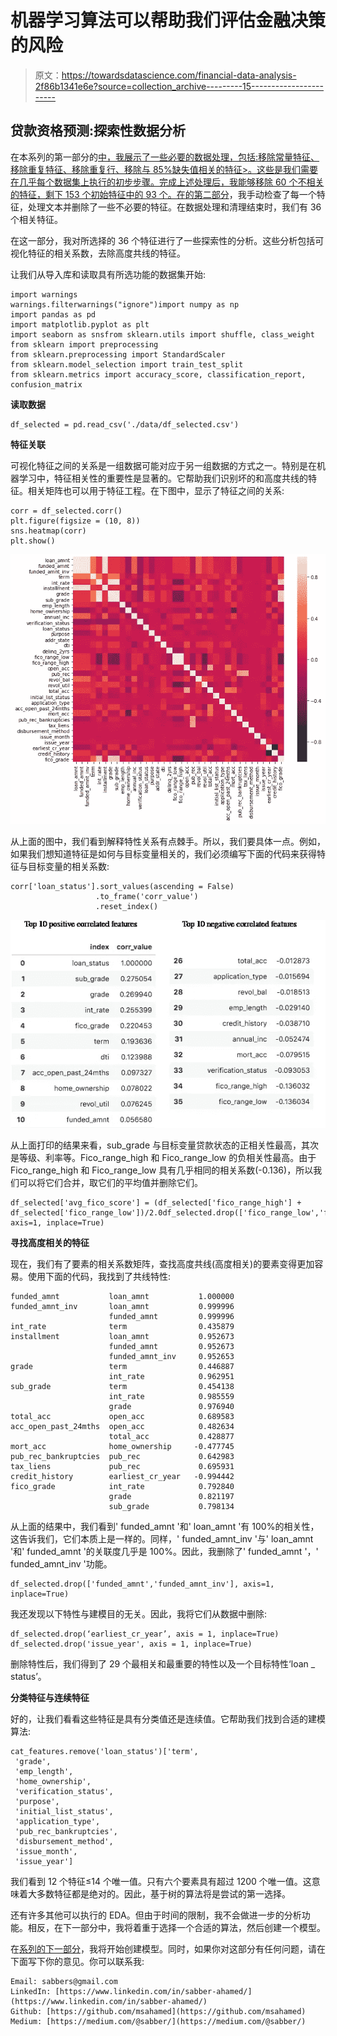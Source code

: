 # 机器学习算法可以帮助我们评估金融决策的风险

> 原文：<https://towardsdatascience.com/financial-data-analysis-2f86b1341e6e?source=collection_archive---------15----------------------->

## 贷款资格预测:探索性数据分析

在本系列的第一部分的[中，我展示了一些必要的数据处理，包括:移除常量特征、移除重复特征、移除重复行、移除与 85%缺失值相关的特征>。这些是我们需要在几乎每个数据集上执行的初步步骤。完成上述处理后，我能够移除 60 个不相关的特征，剩下 153 个初始特征中的 93 个。在](https://medium.com/@sabber/financial-data-analysis-80ba39149126)[的第二部分](https://medium.com/@sabber/financial-data-analysis-bf4b5e78c45c)，我手动检查了每一个特征，处理文本并删除了一些不必要的特征。在数据处理和清理结束时，我们有 36 个相关特征。

在这一部分，我对所选择的 36 个特征进行了一些探索性的分析。这些分析包括可视化特征的相关系数，去除高度共线的特征。

让我们从导入库和读取具有所选功能的数据集开始:

```
import warnings
warnings.filterwarnings("ignore")import numpy as np
import pandas as pd
import matplotlib.pyplot as plt
import seaborn as snsfrom sklearn.utils import shuffle, class_weight
from sklearn import preprocessing
from sklearn.preprocessing import StandardScaler
from sklearn.model_selection import train_test_split
from sklearn.metrics import accuracy_score, classification_report, confusion_matrix
```

**读取数据**

```
df_selected = pd.read_csv('./data/df_selected.csv')
```

**特征关联**

可视化特征之间的关系是一组数据可能对应于另一组数据的方式之一。特别是在机器学习中，特征相关性的重要性是显著的。它帮助我们识别坏的和高度共线的特征。相关矩阵也可以用于特征工程。在下图中，显示了特征之间的关系:

```
corr = df_selected.corr()
plt.figure(figsize = (10, 8))
sns.heatmap(corr)
plt.show()
```

![](img/75d67780a57de2b50b1bb1191778d9fc.png)

从上面的图中，我们看到解释特性关系有点棘手。所以，我们要具体一点。例如，如果我们想知道特征是如何与目标变量相关的，我们必须编写下面的代码来获得特征与目标变量的相关系数:

```
corr['loan_status'].sort_values(ascending = False)
                   .to_frame('corr_value')
                   .reset_index()
```

![](img/1618a5f84a09dd7203a3f790b6e4e26c.png)

从上面打印的结果来看，sub_grade 与目标变量贷款状态的正相关性最高，其次是等级、利率等。Fico_range_high 和 Fico_range_low 的负相关性最高。由于 Fico_range_high 和 Fico_range_low 具有几乎相同的相关系数(-0.136)，所以我们可以将它们合并，取它们的平均值并删除它们。

```
df_selected['avg_fico_score'] = (df_selected['fico_range_high'] + df_selected['fico_range_low'])/2.0df_selected.drop(['fico_range_low','fico_range_high'], axis=1, inplace=True)
```

**寻找高度相关的特征**

现在，我们有了要素的相关系数矩阵，查找高度共线(高度相关)的要素变得更加容易。使用下面的代码，我找到了共线特性:

```
funded_amnt           loan_amnt           1.000000
funded_amnt_inv       loan_amnt           0.999996
                      funded_amnt         0.999996
int_rate              term                0.435879
installment           loan_amnt           0.952673
                      funded_amnt         0.952673
                      funded_amnt_inv     0.952653
grade                 term                0.446887
                      int_rate            0.962951
sub_grade             term                0.454138
                      int_rate            0.985559
                      grade               0.976940
total_acc             open_acc            0.689583
acc_open_past_24mths  open_acc            0.482634
                      total_acc           0.428877
mort_acc              home_ownership     -0.477745
pub_rec_bankruptcies  pub_rec             0.642983
tax_liens             pub_rec             0.695931
credit_history        earliest_cr_year   -0.994442
fico_grade            int_rate            0.792840
                      grade               0.821197
                      sub_grade           0.798134
```

从上面的结果中，我们看到' funded_amnt '和' loan_amnt '有 100%的相关性，这告诉我们，它们本质上是一样的。同样，' funded_amnt_inv '与' loan_amnt '和' funded_amnt '的关联度几乎是 100%。因此，我删除了' funded_amnt '，' funded_amnt_inv '功能。

```
df_selected.drop(['funded_amnt','funded_amnt_inv'], axis=1, inplace=True)
```

我还发现以下特性与建模目的无关。因此，我将它们从数据中删除:

```
df_selected.drop(‘earliest_cr_year’, axis = 1, inplace=True)
df_selected.drop('issue_year', axis = 1, inplace=True)
```

删除特性后，我们得到了 29 个最相关和最重要的特性以及一个目标特性‘loan _ status’。

**分类特征与连续特征**

好的，让我们看看这些特征是具有分类值还是连续值。它帮助我们找到合适的建模算法:

```
cat_features.remove('loan_status')['term',
 'grade',
 'emp_length',
 'home_ownership',
 'verification_status',
 'purpose',
 'initial_list_status',
 'application_type',
 'pub_rec_bankruptcies',
 'disbursement_method',
 'issue_month',
 'issue_year']
```

我们看到 12 个特征≤14 个唯一值。只有六个要素具有超过 1200 个唯一值。这意味着大多数特征都是绝对的。因此，基于树的算法将是尝试的第一选择。

还有许多其他可以执行的 EDA。但由于时间的限制，我不会做进一步的分析功能。相反，在下一部分中，我将着重于选择一个合适的算法，然后创建一个模型。

在[系列的下一部分](https://medium.com/@sabber/financial-data-analysis-51e7275d0ae)，我将开始创建模型。同时，如果你对这部分有任何问题，请在下面写下你的意见。你可以联系我:

```
Email: sabbers@gmail.com
LinkedIn: [https://www.linkedin.com/in/sabber-ahamed/](https://www.linkedin.com/in/sabber-ahamed/)
Github: [https://github.com/msahamed](https://github.com/msahamed)
Medium: [https://medium.com/@sabber/](https://medium.com/@sabber/)
```